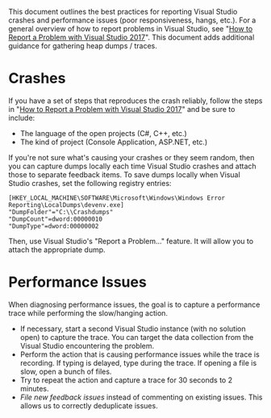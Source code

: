This document outlines the best practices for reporting Visual Studio crashes and performance issues (poor responsiveness, hangs, etc.). For a general overview of how to report problems in Visual Studio, see "[How to Report a Problem with Visual Studio 2017](https://docs.microsoft.com/en-us/visualstudio/ide/how-to-report-a-problem-with-visual-studio-2017)". This document adds additional guidance for gathering heap dumps / traces.

# Crashes

If you have a set of steps that reproduces the crash reliably, follow the steps in "[How to Report a Problem with Visual Studio 2017](https://docs.microsoft.com/en-us/visualstudio/ide/how-to-report-a-problem-with-visual-studio-2017)" and be sure to include:
- The language of the open projects (C#, C++, etc.)
- The kind of project (Console Application, ASP.NET, etc.)

If you're not sure what's causing your crashes or they seem random, then you can capture dumps locally each time Visual Studio crashes and attach those to separate feedback items. To save dumps locally when Visual Studio crashes, set the following registry entries:

```
[HKEY_LOCAL_MACHINE\SOFTWARE\Microsoft\Windows\Windows Error Reporting\LocalDumps\devenv.exe]
"DumpFolder"="C:\\Crashdumps"
"DumpCount"=dword:00000010
"DumpType"=dword:00000002
```

Then, use Visual Studio's "Report a Problem..." feature. It will allow you to attach the appropriate dump.

# Performance Issues

When diagnosing performance issues, the goal is to capture a performance trace while performing the slow/hanging action.

- If necessary, start a second Visual Studio instance (with no solution open) to capture the trace. You can target the data collection from the Visual Studio encountering the problem.
- Perform the action that is causing performance issues while the trace is recording. If typing is delayed, type during the trace. If opening a file is slow, open a bunch of files.
- Try to repeat the action and capture a trace for 30 seconds to 2 minutes.
- *File new feedback issues* instead of commenting on existing issues. This allows us to correctly deduplicate issues.